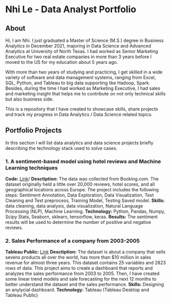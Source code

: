 # Nhi Le - Data Analyst Portfolio

## About

Hi, I am Nhi. I just graduated a Master of Science (M.S.) degree in Business Analytics in December 2021, majoring in Data Science and Advanced Analytics at University of North Texas. I had worked as Senior Marketing Executive for two real estate companies in more than 3 years before I moved to the US for my education about 5 years ago.

With more than two years of studying and practicing, I get skilled in a wide variety of software and data management systems, ranging from Excel, SQL, Python, and Tableau to big data supporting like Hadoop, Spark. Besides, during the time I had worked as Marketing Executive, I had sales and marketing insight that helps me to contribute on not only technical skills but also business side. 

This is a repository that I have created to showcase skills, share projects and track my progress in Data Analytics / Data Science related topics.

## Portfolio Projects

In this section I will list data analytics and data science projects briefly describing the technology stack used to solve cases.

### 1. A sentiment-based model using hotel reviews and Machine Learning techniques
**Code:** [Link](https://github.com/nhile1014/project_code/blob/35f09091c9a4ce7174151d95d9b4a96e6da6ad71/HotelReviewsSentimentAnalysis.ipynb)/
**Desctiption:** The data was collected from Booking.com. The dataset originally held a little over 20,000 reviews, hotel scores, and all geographical locations across Europe. The project includes the following steps: Sentiment Annotation, Data Exploration, Data Visualization, Text Cleaning and Text preprocess, Training Model, Testing Saved model. 
**Skills:** data cleaning, data analysis, data visualization, Natural Language Processing (NLP), Machine Learning.
**Technology:** Python, Pandas, Numpy, Scipy Stats, Seaborn, sklearn, tensorflow, keras. 
**Results:** The sentiment results will be used to determine the number of positive and negative reviews.

### 2. Sales Performance of a company from 2003-2005
**Tableau Public:** [Link](https://public.tableau.com/app/profile/nhi.thanh.yen.le/viz/finalproject_Nhi_Le/DASHBORAD)
**Desctiption:** The dataset is about a company that sells sevens products all over the world, has more than $10 million in sales revenue for almost three years. This dataset contains 25 variables and 2823 rows of data. This project aims to create a dashboard that reports and analyzes the sales performance from 2003 to 2005. Then, I have created some linear trend models and sale forecasting for the next 12 months to better understand the dataset and the sales performance.
**Skills:** Designing an anylycial dashboard.
**Technology:** Tableau (Tableau Desktop and Tableau Public)
